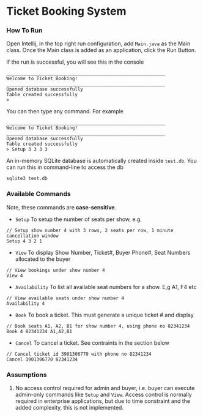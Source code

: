 # Ticket Booking System

### How To Run
Open Intellij, in the top right run configuration, add `Main.java` as the Main class. Once the Main class is added as an application, click the Run Button. 

If the run is successful, you will see this in the console
```
__________________________________________________________
Welcome to Ticket Booking!
__________________________________________________________
Opened database successfully
Table created successfully
> 
```
You can then type any command. For example
```$xslt
__________________________________________________________
Welcome to Ticket Booking!
__________________________________________________________
Opened database successfully
Table created successfully
> Setup 3 3 3 3
```
An in-memory SQLite database is automatically created inside `test.db`. You can run this in command-line to access the db
```$xslt
sqlite3 test.db
```
### Available Commands
Note, these commands are <b>case-sensitive</b>.

* `Setup` To setup the number of seats per show, e.g.
```$xslt
// Setup show number 4 with 3 rows, 2 seats per row, 1 minute cancellation window
Setup 4 3 2 1
```

* `View` To display Show Number, Ticket#, Buyer Phone#, Seat Numbers allocated to the buyer
```$xslt
// View bookings under show number 4
View 4
```

* `Availability` To list all available seat numbers for a show. E,g A1, F4 etc
```$xslt
// View available seats under show number 4
Availability 4
```

* `Book` To book a ticket. This must generate a unique ticket # and display
```$xslt
// Book seats A1, A2, B1 for show number 4, using phone no 82341234 
Book 4 82341234 A1,A2,B1
```

* `Cancel` To cancel a ticket. See contraints in the section below
```$xslt
// Cancel ticket id 3901306770 with phone no 82341234
Cancel 3901306770 82341234
```
### Assumptions

1) No access control required for admin and buyer, i.e. buyer can execute admin-only commands like `Setup` and `View`. Access control is normally required in enterprise applications, but due to time constraint and the added complexity, this is not implemented.